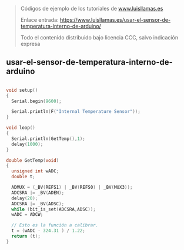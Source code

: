 > Códigos de ejemplo de los tutoriales de www.luisllamas.es
>
> Enlace entrada: https://www.luisllamas.es/usar-el-sensor-de-temperatura-interno-de-arduino/
>
> Todo el contenido distribuido bajo licencia CCC, salvo indicación expresa


## usar-el-sensor-de-temperatura-interno-de-arduino
```cpp
void setup()
{
  Serial.begin(9600);

  Serial.println(F("Internal Temperature Sensor"));
}

void loop()
{
  Serial.println(GetTemp(),1);
  delay(1000);
}

double GetTemp(void)
{
  unsigned int wADC;
  double t;

  ADMUX = (_BV(REFS1) | _BV(REFS0) | _BV(MUX3));
  ADCSRA |= _BV(ADEN);
  delay(20);
  ADCSRA |= _BV(ADSC);
  while (bit_is_set(ADCSRA,ADSC));
  wADC = ADCW;

  // Esto es la función a calibrar.
  t = (wADC - 324.31 ) / 1.22;
  return (t);
}
```


